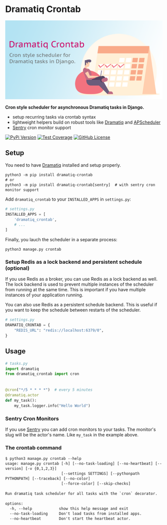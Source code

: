 # Dramatiq Crontab

![dramtiq-crontab logo: person in front of a schedule](https://raw.githubusercontent.com/voiio/dramatiq-crontab/main/dramatiq-crontab.png)

**Cron style scheduler for asynchronous Dramatiq tasks in Django.**

* setup recurring tasks via crontab syntax
* lightweight helpers build on robust tools like [Dramatiq][dramatiq] and [APScheduler][apscheduler]
* [Sentry][sentry] cron monitor support

[![PyPi Version](https://img.shields.io/pypi/v/dramatiq-crontab.svg)](https://pypi.python.org/pypi/dramatiq-crontab/)
[![Test Coverage](https://codecov.io/gh/voiio/dramatiq-crontab/branch/main/graph/badge.svg)](https://codecov.io/gh/voiio/dramatiq-crontab)
[![GitHub License](https://img.shields.io/github/license/voiio/dramatiq-crontab)](https://raw.githubusercontent.com/voiio/dramatiq-crontab/master/LICENSE)

## Setup

You need to have [Dramatiq][dramatiq] installed and setup properly.

```ShellSession
python3 -m pip install dramatiq-crontab
# or
python3 -m pip install dramatiq-crontab[sentry]  # with sentry cron monitor support
```

Add `dramatiq_crontab` to your `INSTALLED_APPS` in `settings.py`:

```python
# settings.py
INSTALLED_APPS = [
    'dramatiq_crontab',
    # ...
]
```

Finally, you lauch the scheduler in a separate process:

```ShellSession
python3 manage.py crontab
```

### Setup Redis as a lock backend and persistent schedule (optional)

If you use Redis as a broker, you can use Redis as a lock backend as well.
The lock backend is used to prevent multiple instances of the scheduler
from running at the same time. This is important if you have multiple
instances of your application running.

You can also use Redis as a persistent schedule backend. This is useful
if you want to keep the schedule between restarts of the scheduler.

```python
# settings.py
DRAMATIQ_CRONTAB = {
    "REDIS_URL": "redis://localhost:6379/0",
}
```

## Usage

```python
# tasks.py
import dramatiq
from dramatiq_crontab import cron


@cron("*/5 * * * *")  # every 5 minutes
@dramatiq.actor
def my_task():
    my_task.logger.info("Hello World")
```

### Sentry Cron Monitors

If you use [Sentry][sentry] you can add cron monitors to your tasks.
The monitor's slug will be the actor's name. Like `my_task` in the example above.


### The crontab command

```ShellSession
$ python3 manage.py crontab --help
usage: manage.py crontab [-h] [--no-task-loading] [--no-heartbeat] [--version] [-v {0,1,2,3}]
                         [--settings SETTINGS] [--pythonpath PYTHONPATH] [--traceback] [--no-color]
                         [--force-color] [--skip-checks]

Run dramatiq task scheduler for all tasks with the `cron` decorator.

options:
  -h, --help            show this help message and exit
  --no-task-loading     Don't load tasks from installed apps.
  --no-heartbeat        Don't start the heartbeat actor.
```

[dramatiq]: https://dramatiq.io/
[apscheduler]: https://apscheduler.readthedocs.io/en/stable/
[sentry]: https://docs.sentry.io/product/crons/
